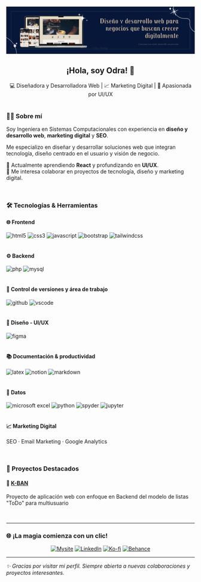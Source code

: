 ![Banner de presentacion - Odra Sanchez](/img/banner-presentacion-github.png)

<h2 align="center">¡Hola, soy Odra! 💙</h2>
<div align="center">💻 Diseñadora y Desarrolladora Web | 📈 Marketing Digital | 🎨 Apasionada por UI/UX  </div>

<br>


### 👩‍💻 Sobre mí  
Soy Ingeniera en Sistemas Computacionales con experiencia en **diseño y desarrollo web**, **marketing digital** y **SEO**.

Me especializo en diseñar y desarrollar soluciones web que integran tecnología, diseño centrado en el usuario y visión de negocio.

🌱 Actualmente aprendiendo **React** y profundizando en **UI/UX**.  
🙌 Me interesa colaborar en proyectos de tecnología, diseño y marketing digital.  

<br>

### 🛠️ Tecnologías & Herramientas  

#### 🌐 Frontend  
<div>
  <img src="https://cdn.jsdelivr.net/gh/devicons/devicon/icons/html5/html5-original.svg" height="30" alt="html5" />
  <img src="https://cdn.jsdelivr.net/gh/devicons/devicon/icons/css3/css3-original.svg" height="30" alt="css3" />
  <img src="https://cdn.jsdelivr.net/gh/devicons/devicon/icons/javascript/javascript-original.svg" height="30" alt="javascript" />
  <img src="https://cdn.jsdelivr.net/gh/devicons/devicon/icons/bootstrap/bootstrap-original.svg" height="30" alt="bootstrap" />
  <img src="https://cdn.jsdelivr.net/gh/devicons/devicon@latest/icons/tailwindcss/tailwindcss-original.svg" height="30" alt="tailwindcss" />
</div>  

<br>

#### ⚙️ Backend  
<div>
  <img src="https://cdn.jsdelivr.net/gh/devicons/devicon/icons/php/php-original.svg" height="30" alt="php" />
  <img src="https://cdn.jsdelivr.net/gh/devicons/devicon/icons/mysql/mysql-original.svg" height="30" alt="mysql" />
</div>  

<br>

#### 🧩 Control de versiones y área de trabajo 
<div>
  <img src="https://cdn.jsdelivr.net/gh/devicons/devicon/icons/github/github-original.svg" height="30" alt="github" />
  <img src="https://cdn.jsdelivr.net/gh/devicons/devicon@latest/icons/vscode/vscode-original.svg" height="30" alt="vscode" />
</div>  

<br>

#### 🎨 Diseño - UI/UX  
<div>
  <img src="https://cdn.jsdelivr.net/gh/devicons/devicon/icons/figma/figma-original.svg" height="30" alt="figma" />
</div>  

<br>

#### 📚 Documentación & productividad  
<div>
  <img src="https://cdn.jsdelivr.net/gh/devicons/devicon/icons/latex/latex-original.svg" height="30" alt="latex" />
  <img src="https://img.icons8.com/ios-filled/50/999999/notion.png" height="30" alt="notion" />
  <img src="https://img.icons8.com/?size=100&id=21827&format=png&color=999999" height="30" alt="markdown" />
</div>  
  
<br>

#### 🐍 Datos 
<div>
  <img src="https://img.icons8.com/?size=100&id=11594&format=png&color=999999" height="30" alt="microsoft excel" />
  <img src="https://cdn.jsdelivr.net/gh/devicons/devicon@latest/icons/python/python-original.svg" height="30" alt="python" />
  <img src="https://cdn.jsdelivr.net/gh/devicons/devicon@latest/icons/spyder/spyder-plain.svg" height="30" alt="spyder" />
  <img src="https://cdn.jsdelivr.net/gh/devicons/devicon@latest/icons/jupyter/jupyter-original.svg" height="30" alt="jupyter" />
</div>  

<br>

#### 📈 Marketing Digital  
SEO · Email Marketing · Google Analytics  
<!--
<br>
<div align="center">
<img height="150" src="https://github-readme-stats.vercel.app/api/top-langs/?username=odrasanchezdev&layout=compact&locale=es&theme=holi" alt="Top Langs" />
</div> -->
<br>

### 💼 Proyectos Destacados  

#### 🐘 [K-BAN](https://github.com/odrasanchezdev/K-BAN)  
Proyecto de aplicación web con enfoque en Backend del modelo de listas "ToDo" para multiusuario   

<br>

---

### 🌐 ¡La magia comienza con un clic!

<div align="center" style="display: inline_block;">
  
 <a href="https://odrasanchezdev.super.site/">![Mysite](https://img.shields.io/badge/servicios-071739?style=for-the-badge)</a>
 <a href="https://www.linkedin.com/in/odrasanchez/">![LinkedIn](https://img.shields.io/badge/-LinkedIn-0f4c5c?style=for-the-badge)</a>
 <a href="https://ko-fi.com/odrasanchez">![Ko-fi](https://img.shields.io/badge/-Ko--fi-F16061?style=for-the-badge)</a>
  <a href="https://www.behance.net/odrasanchezdev">![Behance](https://img.shields.io/badge/-B&emacr;hance-3a86ff?style=for-the-badge)</a>
 
</div>


---
*✨ Gracias por visitar mi perfil. Siempre abierta a nuevas colaboraciones y proyectos interesantes.*
